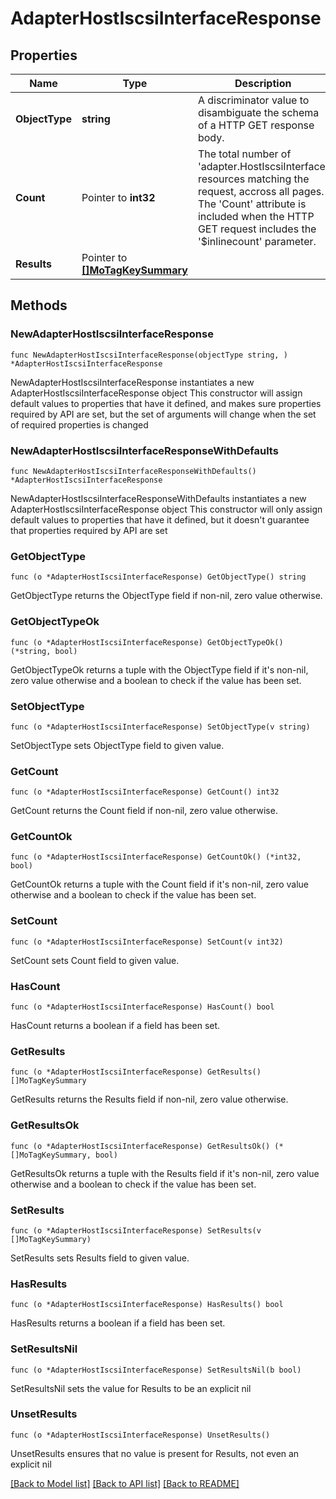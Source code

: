 # AdapterHostIscsiInterfaceResponse

## Properties

Name | Type | Description | Notes
------------ | ------------- | ------------- | -------------
**ObjectType** | **string** | A discriminator value to disambiguate the schema of a HTTP GET response body. | 
**Count** | Pointer to **int32** | The total number of &#39;adapter.HostIscsiInterface&#39; resources matching the request, accross all pages. The &#39;Count&#39; attribute is included when the HTTP GET request includes the &#39;$inlinecount&#39; parameter. | [optional] 
**Results** | Pointer to [**[]MoTagKeySummary**](MoTagKeySummary.md) |  | [optional] 

## Methods

### NewAdapterHostIscsiInterfaceResponse

`func NewAdapterHostIscsiInterfaceResponse(objectType string, ) *AdapterHostIscsiInterfaceResponse`

NewAdapterHostIscsiInterfaceResponse instantiates a new AdapterHostIscsiInterfaceResponse object
This constructor will assign default values to properties that have it defined,
and makes sure properties required by API are set, but the set of arguments
will change when the set of required properties is changed

### NewAdapterHostIscsiInterfaceResponseWithDefaults

`func NewAdapterHostIscsiInterfaceResponseWithDefaults() *AdapterHostIscsiInterfaceResponse`

NewAdapterHostIscsiInterfaceResponseWithDefaults instantiates a new AdapterHostIscsiInterfaceResponse object
This constructor will only assign default values to properties that have it defined,
but it doesn't guarantee that properties required by API are set

### GetObjectType

`func (o *AdapterHostIscsiInterfaceResponse) GetObjectType() string`

GetObjectType returns the ObjectType field if non-nil, zero value otherwise.

### GetObjectTypeOk

`func (o *AdapterHostIscsiInterfaceResponse) GetObjectTypeOk() (*string, bool)`

GetObjectTypeOk returns a tuple with the ObjectType field if it's non-nil, zero value otherwise
and a boolean to check if the value has been set.

### SetObjectType

`func (o *AdapterHostIscsiInterfaceResponse) SetObjectType(v string)`

SetObjectType sets ObjectType field to given value.


### GetCount

`func (o *AdapterHostIscsiInterfaceResponse) GetCount() int32`

GetCount returns the Count field if non-nil, zero value otherwise.

### GetCountOk

`func (o *AdapterHostIscsiInterfaceResponse) GetCountOk() (*int32, bool)`

GetCountOk returns a tuple with the Count field if it's non-nil, zero value otherwise
and a boolean to check if the value has been set.

### SetCount

`func (o *AdapterHostIscsiInterfaceResponse) SetCount(v int32)`

SetCount sets Count field to given value.

### HasCount

`func (o *AdapterHostIscsiInterfaceResponse) HasCount() bool`

HasCount returns a boolean if a field has been set.

### GetResults

`func (o *AdapterHostIscsiInterfaceResponse) GetResults() []MoTagKeySummary`

GetResults returns the Results field if non-nil, zero value otherwise.

### GetResultsOk

`func (o *AdapterHostIscsiInterfaceResponse) GetResultsOk() (*[]MoTagKeySummary, bool)`

GetResultsOk returns a tuple with the Results field if it's non-nil, zero value otherwise
and a boolean to check if the value has been set.

### SetResults

`func (o *AdapterHostIscsiInterfaceResponse) SetResults(v []MoTagKeySummary)`

SetResults sets Results field to given value.

### HasResults

`func (o *AdapterHostIscsiInterfaceResponse) HasResults() bool`

HasResults returns a boolean if a field has been set.

### SetResultsNil

`func (o *AdapterHostIscsiInterfaceResponse) SetResultsNil(b bool)`

 SetResultsNil sets the value for Results to be an explicit nil

### UnsetResults
`func (o *AdapterHostIscsiInterfaceResponse) UnsetResults()`

UnsetResults ensures that no value is present for Results, not even an explicit nil

[[Back to Model list]](../README.md#documentation-for-models) [[Back to API list]](../README.md#documentation-for-api-endpoints) [[Back to README]](../README.md)


